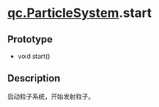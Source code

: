 # [qc.ParticleSystem](../CParticleSystem.md).start

## Prototype
* void start()

## Description
启动粒子系统，开始发射粒子。

